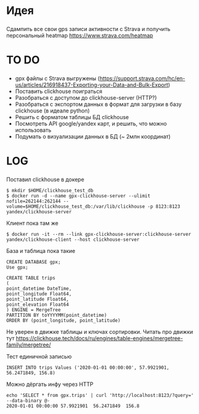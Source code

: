 # Идея
###

Сдампить все свои gps записи активности с Strava и получить персональный heatmap
https://www.strava.com/heatmap

# TO DO
###

- gpx файлы с Strava выгружены (https://support.strava.com/hc/en-us/articles/216918437-Exporting-your-Data-and-Bulk-Export)
- Поставить clickhouse поиграться
- Разобраться с доступом до clickhouse-server (HTTP?)
- Разобраться с экспортом данных в формат для загрузки в базу clickhouse (в идеале python)
- Решить с форматом таблицы БД clickhouse
- Посмотреть API google/yandex карт, и решить, что можно использовать
- Подумать о визуализации данных в БД (~ 2млн координат)


# LOG
###

Поставил clickhouse в докере
```
$ mkdir $HOME/clickhouse_test_db
$ docker run -d --name gpx-clickhouse-server --ulimit nofile=262144:262144 --volume=$HOME/clickhouse_test_db:/var/lib/clickhouse -p 8123:8123 yandex/clickhouse-server 
```
Клиент пока там же
```
$ docker run -it --rm --link gpx-clickhouse-server:clickhouse-server yandex/clickhouse-client --host clickhouse-server
```

База и таблица пока такие
```
CREATE DATABASE gpx;
Use gpx;

CREATE TABLE trips
(
point_datetime DateTime,
point_longitude Float64,
point_latitude Float64,
point_elevation Float64
) ENGINE = MergeTree
PARTITION BY toYYYYMM(point_datetime) 
ORDER BY (point_longitude, point_latitude) 
```
Не уверен в движке таблицы и ключах сортировки.
Читать про движки тут https://clickhouse.tech/docs/ru/engines/table-engines/mergetree-family/mergetree/

Тест единичной записью
```
INSERT INTO trips Values ('2020-01-01 00:00:00', 57.9921901, 56.2471849, 156.8)
```
Можно дёргать инфу через HTTP
```
echo 'SELECT * from gpx.trips' | curl 'http://localhost:8123/?query=' --data-binary @-
2020-01-01 00:00:00	57.9921901	56.2471849	156.8
```
